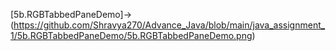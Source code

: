 [5b.RGBTabbedPaneDemo]->(https://github.com/Shravya270/Advance_Java/blob/main/java_assignment_1/5b.RGBTabbedPaneDemo/5b.RGBTabbedPaneDemo.png)
